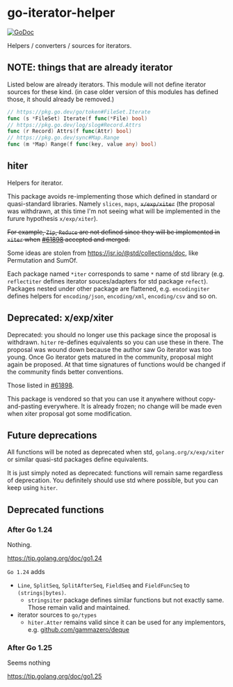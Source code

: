 # go-iterator-helper

[![GoDoc](https://godoc.org/github.com/golang/gddo?status.svg)](https://pkg.go.dev/github.com/ngicks/go-iterator-helper)

Helpers / converters / sources for iterators.

## NOTE: things that are already iterator

Listed below are already iterators.
This module will not define iterator sources for these kind.
(in case older version of this modules has defined those, it should already be removed.)

```go
// https://pkg.go.dev/go/token#FileSet.Iterate
func (s *FileSet) Iterate(f func(*File) bool)
// https://pkg.go.dev/log/slog#Record.Attrs
func (r Record) Attrs(f func(Attr) bool)
// https://pkg.go.dev/sync#Map.Range
func (m *Map) Range(f func(key, value any) bool)
```

## hiter

Helpers for iterator.

This package avoids re-implementing those which defined in standard or quasi-standard libraries.
Namely `slices`, `maps`, ~~`x/exp/xiter`~~ (the proposal was withdrawn, at this time I'm not seeing what will be implemented in the furure hypothesis `x/exp/xiter`).

~~For example, `Zip`, `Reduce` are not defined since they will be implemented in `xiter` when~~
~~[#61898](https://github.com/golang/go/issues/61898) accepted and merged.~~

Some ideas are stolen from https://jsr.io/@std/collections/doc, like Permutation and SumOf.

Each package named `*iter` corresponds to same `*` name of std library (e.g. `reflectiter` defines iterator souces/adapters for std package `refect`).
Packages nested under other package are flattened, e.g. `encodingiter` defines helpers for `encoding/json`, `encoding/xml`, `encoding/csv` and so on.

## Deprecated: x/exp/xiter

Deprecated: you should no longer use this package since the proposal is withdrawn.
`hiter` re-defines equivalents so you can use these in there.
The proposal was wound down because the author saw Go iterator was too young.
Once Go iterator gets matured in the community, proposal might again be proposed.
At that time signatures of functions would be changed if the community finds better conventions.

Those listed in [#61898](https://github.com/golang/go/issues/61898).

This package is vendored so that you can use it anywhere without copy-and-pasting everywhere.
It is already frozen; no change will be made even when xiter proposal got some modification.

## Future deprecations

All functions will be noted as deprecated when std, `golang.org/x/exp/xiter` or similar quasi-std packages define equivalents.

It is just simply noted as deprecated: functions will remain same regardless of deprecation.
You definitely should use std where possible, but you can keep using `hiter`.

## Deprecated functions

### After Go 1.24

Nothing.

https://tip.golang.org/doc/go1.24

`Go 1.24` adds

- `Line`, `SplitSeq`, `SplitAfterSeq`, `FieldSeq` and `FieldFuncSeq` to `(strings|bytes)`.
  - `stringsiter` package defines similar functions but not exactly same. Those remain valid and maintained.
- iterator sources to `go/types`
  - `hiter.Atter` remains valid since it can be used for any implementors, e.g. [github.com/gammazero/deque](https://github.com/gammazero/deque)

### After Go 1.25

Seems nothing

https://tip.golang.org/doc/go1.25
